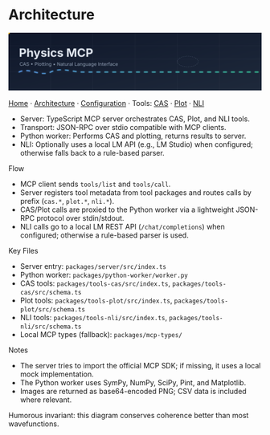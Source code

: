 # Architecture

<p align="center">
  <img src="assets/header.svg" width="960" alt="Physics MCP banner" />
</p>

[Home](../README.md) · [Architecture](Architecture.md) · [Configuration](Configuration.md) · Tools: [CAS](Tools/CAS.md) · [Plot](Tools/Plot.md) · [NLI](Tools/NLI.md)

- Server: TypeScript MCP server orchestrates CAS, Plot, and NLI tools.
- Transport: JSON-RPC over stdio compatible with MCP clients.
- Python worker: Performs CAS and plotting, returns results to server.
- NLI: Optionally uses a local LM API (e.g., LM Studio) when configured; otherwise falls back to a rule-based parser.

Flow
- MCP client sends `tools/list` and `tools/call`.
- Server registers tool metadata from tool packages and routes calls by prefix (`cas.*`, `plot.*`, `nli.*`).
- CAS/Plot calls are proxied to the Python worker via a lightweight JSON-RPC protocol over stdin/stdout.
- NLI calls go to a local LM REST API (`/chat/completions`) when configured; otherwise a rule-based parser is used.

Key Files
- Server entry: `packages/server/src/index.ts`
- Python worker: `packages/python-worker/worker.py`
- CAS tools: `packages/tools-cas/src/index.ts`, `packages/tools-cas/src/schema.ts`
- Plot tools: `packages/tools-plot/src/index.ts`, `packages/tools-plot/src/schema.ts`
- NLI tools: `packages/tools-nli/src/index.ts`, `packages/tools-nli/src/schema.ts`
- Local MCP types (fallback): `packages/mcp-types/`

Notes
- The server tries to import the official MCP SDK; if missing, it uses a local mock implementation.
- The Python worker uses SymPy, NumPy, SciPy, Pint, and Matplotlib.
- Images are returned as base64-encoded PNG; CSV data is included where relevant.

Humorous invariant: this diagram conserves coherence better than most wavefunctions.
